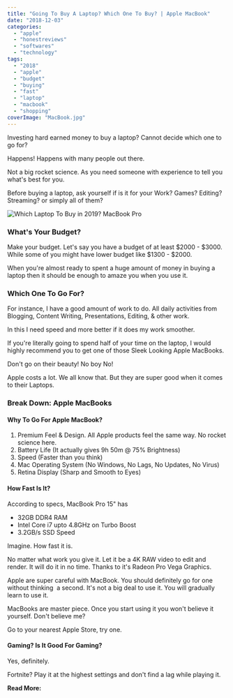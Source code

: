 ```yaml
---
title: "Going To Buy A Laptop? Which One To Buy? | Apple MacBook"
date: "2018-12-03"
categories: 
  - "apple"
  - "honestreviews"
  - "softwares"
  - "technology"
tags: 
  - "2018"
  - "apple"
  - "budget"
  - "buying"
  - "fast"
  - "laptop"
  - "macbook"
  - "shopping"
coverImage: "MacBook.jpg"
---
```


Investing hard earned money to buy a laptop? Cannot decide which one to go for?

Happens! Happens with many people out there.

Not a big rocket science. As you need someone with experience to tell you what's best for you. 

Before buying a laptop, ask yourself if is it for your Work? Games? Editing? Streaming? or simply all of them?

![Which Laptop To Buy in 2019? MacBook Pro](/posts/2018/12/images/MacBook.jpg)

### What's Your Budget?

Make your budget. Let's say you have a budget of at least $2000 - $3000. While some of you might have lower budget like $1300 - $2000.

When you're almost ready to spent a huge amount of money in buying a laptop then it should be enough to amaze you when you use it.

### Which One To Go For?

For instance, I have a good amount of work to do. All daily activities from Blogging, Content Writing, Presentations, Editing, & other work.

In this I need speed and more better if it does my work smoother.

If you're literally going to spend half of your time on the laptop, I would highly recommend you to get one of those Sleek Looking Apple MacBooks.

Don't go on their beauty! No boy No!

Apple costs a lot. We all know that. But they are super good when it comes to their Laptops. 

### Break Down: Apple MacBooks

#### Why To Go For Apple MacBook?

1. Premium Feel & Design. All Apple products feel the same way. No rocket science here.
2. Battery Life (It actually gives 9h 50m @ 75% Brightness)
3. Speed (Faster than you think)
4. Mac Operating System (No Windows, No Lags, No Updates, No Virus)
5. Retina Display (Sharp and Smooth to Eyes)

#### How Fast Is It?

According to specs, MacBook Pro 15" has

- 32GB DDR4 RAM
- Intel Core i7 upto 4.8GHz on Turbo Boost
- 3.2GB/s SSD Speed

Imagine. How fast it is. 

No matter what work you give it. Let it be a 4K RAW video to edit and render. It will do it in no time. Thanks to it's Radeon Pro Vega Graphics.

Apple are super careful with MacBook. You should definitely go for one without thinking  a second. It's not a big deal to use it. You will gradually learn to use it.

MacBooks are master piece. Once you start using it you won't believe it yourself. Don't believe me?

Go to your nearest Apple Store, try one. 

#### Gaming? Is It Good For Gaming?

Yes, definitely. 

Fortnite? Play it at the highest settings and don't find a lag while playing it. 

**Read More:**
